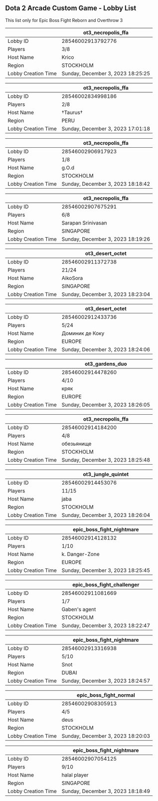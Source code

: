 ## Dota 2 Arcade Custom Game - Lobby List

This list only for Epic Boss Fight Reborn and Overthrow 3

|  | ot3_necropolis_ffa |
| ------ | ------ |
| Lobby ID | 28546002913792776 |
| Players | 3/8 |
| Host Name | Krico |
| Region | STOCKHOLM |
| Lobby Creation Time | Sunday, December 3, 2023 18:25:25 |


|  | ot3_necropolis_ffa |
| ------ | ------ |
| Lobby ID | 28546002834998186 |
| Players | 2/8 |
| Host Name | †Taurus† |
| Region | PERU |
| Lobby Creation Time | Sunday, December 3, 2023 17:01:18 |


|  | ot3_necropolis_ffa |
| ------ | ------ |
| Lobby ID | 28546002906917923 |
| Players | 1/8 |
| Host Name | g.O.d |
| Region | STOCKHOLM |
| Lobby Creation Time | Sunday, December 3, 2023 18:18:42 |


|  | ot3_necropolis_ffa |
| ------ | ------ |
| Lobby ID | 28546002907675291 |
| Players | 6/8 |
| Host Name | Sarapan Srinivasan |
| Region | SINGAPORE |
| Lobby Creation Time | Sunday, December 3, 2023 18:19:26 |


|  | ot3_desert_octet |
| ------ | ------ |
| Lobby ID | 28546002911372738 |
| Players | 21/24 |
| Host Name | AikoSora |
| Region | SINGAPORE |
| Lobby Creation Time | Sunday, December 3, 2023 18:23:04 |


|  | ot3_desert_octet |
| ------ | ------ |
| Lobby ID | 28546002912433736 |
| Players | 5/24 |
| Host Name | Доминик де Коку |
| Region | EUROPE |
| Lobby Creation Time | Sunday, December 3, 2023 18:24:06 |


|  | ot3_gardens_duo |
| ------ | ------ |
| Lobby ID | 28546002914478260 |
| Players | 4/10 |
| Host Name | кряк |
| Region | EUROPE |
| Lobby Creation Time | Sunday, December 3, 2023 18:26:05 |


|  | ot3_necropolis_ffa |
| ------ | ------ |
| Lobby ID | 28546002914184200 |
| Players | 4/8 |
| Host Name | обезьянище |
| Region | STOCKHOLM |
| Lobby Creation Time | Sunday, December 3, 2023 18:25:48 |


|  | ot3_jungle_quintet |
| ------ | ------ |
| Lobby ID | 28546002914453076 |
| Players | 11/15 |
| Host Name | jaba |
| Region | STOCKHOLM |
| Lobby Creation Time | Sunday, December 3, 2023 18:26:04 |


|  | epic_boss_fight_nightmare |
| ------ | ------ |
| Lobby ID | 28546002914128132 |
| Players | 1/10 |
| Host Name | k. Danger-Zone |
| Region | EUROPE |
| Lobby Creation Time | Sunday, December 3, 2023 18:25:45 |


|  | epic_boss_fight_challenger |
| ------ | ------ |
| Lobby ID | 28546002911081669 |
| Players | 1/7 |
| Host Name | Gaben's agent |
| Region | STOCKHOLM |
| Lobby Creation Time | Sunday, December 3, 2023 18:22:47 |


|  | epic_boss_fight_nightmare |
| ------ | ------ |
| Lobby ID | 28546002913316938 |
| Players | 5/10 |
| Host Name | Snot |
| Region | DUBAI |
| Lobby Creation Time | Sunday, December 3, 2023 18:24:57 |


|  | epic_boss_fight_normal |
| ------ | ------ |
| Lobby ID | 28546002908305913 |
| Players | 4/5 |
| Host Name | deus |
| Region | STOCKHOLM |
| Lobby Creation Time | Sunday, December 3, 2023 18:20:03 |


|  | epic_boss_fight_nightmare |
| ------ | ------ |
| Lobby ID | 28546002907054125 |
| Players | 9/10 |
| Host Name | halal player |
| Region | SINGAPORE |
| Lobby Creation Time | Sunday, December 3, 2023 18:18:49 |


